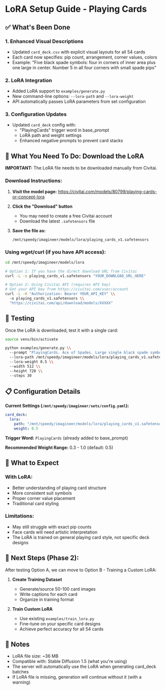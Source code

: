 # LoRA Setup Guide - Playing Cards

## ✅ What's Been Done

### 1. Enhanced Visual Descriptions
- Updated `card_deck.csv` with explicit visual layouts for all 54 cards
- Each card now specifies: pip count, arrangement, corner values, colors
- Example: "Five black spade symbols: four in corners of inner area plus one large in center. Number 5 in all four corners with small spade pips"

### 2. LoRA Integration
- Added LoRA support to `examples/generate.py`
- New command-line options: `--lora-path` and `--lora-weight`
- API automatically passes LoRA parameters from set configuration

### 3. Configuration Updates
- Updated `card_deck` config with:
  - "PlayingCards" trigger word in base_prompt
  - LoRA path and weight settings
  - Enhanced negative prompts to prevent card stacks

## 🔽 What You Need To Do: Download the LoRA

**IMPORTANT:** The LoRA file needs to be downloaded manually from Civitai.

### Download Instructions:

1. **Visit the model page:**
   https://civitai.com/models/80799/playing-cards-or-concept-lora

2. **Click the "Download" button**
   - You may need to create a free Civitai account
   - Download the latest `.safetensors` file

3. **Save the file as:**
   ```bash
   /mnt/speedy/imagineer/models/lora/playing_cards_v1.safetensors
   ```

### Using wget/curl (if you have API access):

```bash
cd /mnt/speedy/imagineer/models/lora

# Option 1: If you have the direct download URL from Civitai
curl -L -o playing_cards_v1.safetensors "YOUR_DOWNLOAD_URL_HERE"

# Option 2: Using Civitai API (requires API key)
# Get your API key from https://civitai.com/user/account
curl -L -H "Authorization: Bearer YOUR_API_KEY" \\
  -o playing_cards_v1.safetensors \\
  "https://civitai.com/api/download/models/XXXXX"
```

## 🧪 Testing

Once the LoRA is downloaded, test it with a single card:

```bash
source venv/bin/activate

python examples/generate.py \\
  --prompt "PlayingCards. Ace of Spades. Large single black spade symbol centered in card, letter A in top-left and bottom-right corners. traditional playing card design" \\
  --lora-path /mnt/speedy/imagineer/models/lora/playing_cards_v1.safetensors \\
  --lora-weight 0.5 \\
  --width 512 \\
  --height 720 \\
  --steps 30
```

## 📋 Configuration Details

**Current Settings (`/mnt/speedy/imagineer/sets/config.yaml`):**

```yaml
card_deck:
  lora:
    path: "/mnt/speedy/imagineer/models/lora/playing_cards_v1.safetensors"
    weight: 0.5
```

**Trigger Word:** `PlayingCards` (already added to base_prompt)

**Recommended Weight Range:** 0.3 - 1.0 (default: 0.5)

## 🎯 What to Expect

### With LoRA:
- Better understanding of playing card structure
- More consistent suit symbols
- Proper corner value placement
- Traditional card styling

### Limitations:
- May still struggle with exact pip counts
- Face cards will need artistic interpretation
- The LoRA is trained on general playing card style, not specific deck designs

## 🚀 Next Steps (Phase 2):

After testing Option A, we can move to Option B - Training a Custom LoRA:

1. **Create Training Dataset**
   - Generate/source 50-100 card images
   - Write captions for each card
   - Organize in training format

2. **Train Custom LoRA**
   - Use existing `examples/train_lora.py`
   - Fine-tune on your specific card designs
   - Achieve perfect accuracy for all 54 cards

## 📝 Notes

- LoRA file size: ~36 MB
- Compatible with: Stable Diffusion 1.5 (what you're using)
- The server will automatically use the LoRA when generating card_deck batches
- If LoRA file is missing, generation will continue without it (with a warning)
